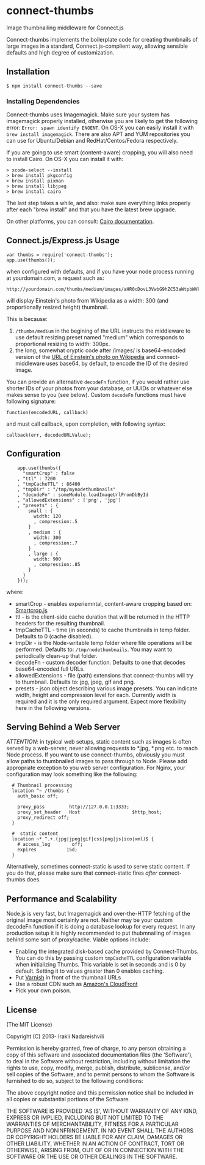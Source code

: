 connect-thumbs
==============

Image thumbnailing middleware for Connect.js

Connect-thumbs implements the boilerplate code for creating thumbnails of large images in a standard, 
Connect.js-complient way, allowing sensible defaults and high degree of customization.

## Installation

    $ npm install connect-thumbs --save
    
### Installing Dependencies    

Connect-thumbs uses Imagemagick. Make sure your system has imagemagick properly installed, 
otherwise you are likely to get the following error: `Error: spawn identify ENOENT`. On
OS-X you can easily install it with `brew install imagemagick`. There are also APT and YUM
repositories you can use for Ubuntu/Debian and RedHat/Centos/Fedora respectively.

If you are going to use smart (content-aware) cropping, you will also need to install Cairo. On OS-X you 
can install it with: 

```console
> xcode-select --install
> brew install pkgconfig
> brew install pixman
> brew install libjpeg
> brew install cairo
```

The last step takes a while, and also: make sure everything links properly after each "brew install" and 
that you have the latest brew upgrade.

On other platforms, you can consult: [Cairo documentation](http://cairographics.org/download/).
    
## Connect.js/Express.js Usage

    var thumbs = require('connect-thumbs');
    app.use(thumbs());
    
when configured with defaults, and if you have your node process running at yourdomain.com, a request such as:

    http://yourdomain.com/thumbs/medium/images/aHR0cDovL3VwbG9hZC53aWtpbWVkaWEub3JnL3dpa2lwZWRpYS9jb21tb25zLzYvNjYvRWluc3RlaW5fMTkyMV9ieV9GX1NjaG11dHplci5qcGc=.jpg
    
will display Einstein's photo from Wikipedia as a width: 300 (and proportionally resized height) thumbnail.

This is because:
 
1. `/thumbs/medium` in the begining of the URL instructs the middleware to use default resizing preset named "medium" 
 which corresponds to proportional resizing to width: 300px.
1. the long, somewhat cryptic code after /images/ is base64-encoded version of the 
 [URL of Einstein's photo on Wikipedia](http://upload.wikimedia.org/wikipedia/commons/6/66/Einstein_1921_by_F_Schmutzer.jpg)
 and connect-middleware uses base64, by default, to encode the ID of the desired image.
 
You can provide an alternative `decodeFn` function, if you would rather use shorter IDs of your photos from your database, 
or UUIDs or whatever else makes sense to you (see below). Custom `decodeFn` functions must have following signature: 

    function(encodedURL, callback)
    
and must call callback, upon completion, with following syntax:

    callback(err, decodedURLValue);

## Configuration

```
    app.use(thumbs({
      "smartCrop" : false
    , "ttl" : 7200
    , "tmpCacheTTL" : 86400
    , "tmpDir" : "/tmp/mynodethumbnails"
    , "decodeFn" : someModule.loadImageUrlFromDbById
    , "allowedExtensions" : ['png', 'jpg']
    , "presets" : {
        small : {
          width: 120
          , compression:.5
        }
        , medium : {
          width: 300
          , compression:.7
        }
        , large : {
          width: 900
          , compression:.85
        }
      }
    }));
```

where:

 * smartCrop - enables experiemntal, content-aware cropping based on: [Smartcrop.js](https://github.com/jwagner/smartcrop.js/)
 * ttl - is the client-side cache duration that will be returned in the HTTP headers for the resulting thumbnail.
 * tmpCacheTTL - time (in seconds) to cache thumbnails in temp folder. Defaults to 0 (cache disabled).
 * tmpDir - is the Node-writable temp folder where file operations will be performed. Defaults to: `/tmp/nodethumbnails`. 
   You may want to periodically clean-up that folder.
 * decodeFn - custom decoder function. Defaults to one that decodes base64-encoded full URLs.
 * allowedExtensions - file (path) extensions that connect-thumbs will try to thumbnail. Defaults to: jpg, jpeg, gif and png.
 * presets - json object describing various image presets. You can indicate width, height and compression level for each. 
   Currently width is required and it is the only required argument. Expect more flexibility here in the following versions.

## Serving Behind a Web Server
    
*ATTENTION*: in typical web setups, static content such as images is often served by a web-server, never allowing 
requests to *.jpg, *.png etc. to reach Node process. If you want to use connect-thumbs, obviously you must allow
paths to thumbnailed images to pass through to Node. Please add appropriate exception to you web server configuration. 
For Nginx, your configuration may look something like the following:

```
  # Thumbnail processing
  location ^~ /thumbs {
    auth_basic off;

    proxy_pass         http://127.0.0.1:3333;
    proxy_set_header   Host                   $http_host;
    proxy_redirect off;
  }

  #  static content
  location ~* ^.+.(jpg|jpeg|gif|css|png|js|ico|xml)$ {
    # access_log        off;
    expires           15d;
  }
```

Alternatively, sometimes connect-static is used to serve static content. If you do that, please make sure that 
connect-static fires *after* connect-thumbs does.

## Performance and Scalability

Node.js is very fast, but Imagemagick and over-the-HTTP fetching of the original image most certainly are not. 
Neither may be your custom decodeFn function if it is doing a database lookup for every request. In any 
production setup it is highly recommended to put thubmnailing of images behind some sort of proxy/cache. 
Viable options include:

- Enabling the integrated disk-based cache provided by Connect-Thumbs. You can do this by passing custom `tmpCacheTTL`
configuration variable when initializing Thumbs. This variable is set in seconds and is 0 by default. Setting it 
to values greater than 0 enables caching.
- Put [Varnish](https://www.varnish-cache.org/) in front of the thumbnail URLs
- Use a robust CDN such as [Amazon's CloudFront](http://aws.amazon.com/cloudfront/)
- Pick your own poison.

## License

(The MIT License)

Copyright (C) 2013- Irakli Nadareishvili

Permission is hereby granted, free of charge, to any person obtaining
a copy of this software and associated documentation files (the
'Software'), to deal in the Software without restriction, including
without limitation the rights to use, copy, modify, merge, publish,
distribute, sublicense, and/or sell copies of the Software, and to
permit persons to whom the Software is furnished to do so, subject to
the following conditions:

The above copyright notice and this permission notice shall be
included in all copies or substantial portions of the Software.

THE SOFTWARE IS PROVIDED 'AS IS', WITHOUT WARRANTY OF ANY KIND,
EXPRESS OR IMPLIED, INCLUDING BUT NOT LIMITED TO THE WARRANTIES OF
MERCHANTABILITY, FITNESS FOR A PARTICULAR PURPOSE AND NONINFRINGEMENT.
IN NO EVENT SHALL THE AUTHORS OR COPYRIGHT HOLDERS BE LIABLE FOR ANY
CLAIM, DAMAGES OR OTHER LIABILITY, WHETHER IN AN ACTION OF CONTRACT,
TORT OR OTHERWISE, ARISING FROM, OUT OF OR IN CONNECTION WITH THE
SOFTWARE OR THE USE OR OTHER DEALINGS IN THE SOFTWARE.
